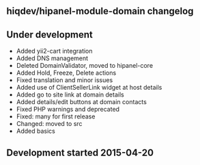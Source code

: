hiqdev/hipanel-module-domain changelog
--------------------------------------

## Under development

- Added yii2-cart integration
- Added DNS management
- Deleted DomainValidator, moved to hipanel-core
- Added Hold, Freeze, Delete actions
- Fixed translation and minor issues
- Added use of ClientSellerLink widget at host details
- Added go to site link at domain details
- Added details/edit buttons at domain contacts
- Fixed PHP warnings and deprecated
- Fixed: many for first release
- Changed: moved to src
- Added basics

## Development started 2015-04-20

